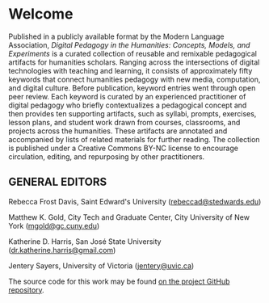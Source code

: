 # Welcome

Published in a publicly available format by the Modern Language Association, _Digital Pedagogy in the Humanities: Concepts, Models, and Experiments_ is a curated collection of reusable and remixable pedagogical artifacts for humanities scholars. Ranging across the intersections of digital technologies with teaching and learning, it consists of approximately fifty keywords that connect humanities pedagogy with new media, computation, and digital culture. Before publication, keyword entries went through open peer review. Each keyword is curated by an experienced practitioner of digital pedagogy who briefly contextualizes a pedagogical concept and then provides ten supporting artifacts, such as syllabi, prompts, exercises, lesson plans, and student work drawn from courses, classrooms, and projects across the humanities. These artifacts are annotated and accompanied by lists of related materials for further reading. The collection is published under a Creative Commons BY-NC license to encourage circulation, editing, and repurposing by other practitioners.

## GENERAL EDITORS

Rebecca Frost Davis, Saint Edward's University ([rebeccad@stedwards.edu](rebeccad@stedwards.edu))

Matthew K. Gold, City Tech and Graduate Center, City University of New York ([mgold@gc.cuny.edu](mgold@gc.cuny.edu))

Katherine D. Harris, San José State University ([dr.katherine.harris@gmail.com](mailto:dr.katherine.harris@gmail.com))

Jentery Sayers, University of Victoria ([jentery@uvic.ca](mailto:jentery@uvic.ca))

The source code for this work may be found [on the project GitHub repository](https://github.com/curateteaching/digitalpedagogy). 
